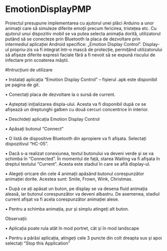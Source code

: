 # EmotionDisplayPMP

  Proiectul presupune implementarea cu ajutorul unei plăci Arduino a unor animații care să simuleze diferite emoții precum fericirea, tristețea etc. Cu ajutorul unui dispozitiv mobil se va putea selecta animația dorită, utilizatorul putând să se conecteze prin Bluetooth la placa de dezvoltare prin intermediul aplicației Android specifice: „Emotion Display Control”. 
  Display-ul propriu-zis va fi integrat într-o mască de protecție, permițând utilizatorului să afișeze diferite expresii faciale fără a fi nevoit să se expună riscului de infectare prin scoaterea măștii.

#Intrucțiuni de utilizare

•	Instalați aplicația “Emotion Display Control” – fișierul .apk este disponibil pe pagina de git.

•	Conectați placa de dezvoltare la o sursă de current.

•	Așteptați inițializarea displa-ului. Acesta va fi disponibil după ce se afișează un dreptunghi galben cu două cercuri concentrice în interior.

•	Deschideți aplicația Emotion Display Control

•	Apăsați butonul “Connect”

•	O listă de dispositive Bluetooth din apropiere va fi afișata. 
Selectați dispozitivul “HC-05”.


•	Dacă s-a realizat conexiunea, textul butonului va deveni verde și se va schimba în “Connected”. În momentul de față, starea Waiting va fi afișata în dreptul textului “Current”. Acesta este stadiul în care se află display-ul.

•	Alegeți oricare din cele 4 animații apăsând butonul corespunzător animației dorite. Acestea sunt: Smile, Frown, Wink, Christmas.


•	După ce ați apăsat un buton, pe display se va desena fluid animația aleasă, iar butonul corespunzător va deveni albastru. De asemenea, stadiul current afișat va fi acela corespunzător animației alese.

•	Pentru a schimba animația, pur și simplu atingeți alt buton.

Observații:

•	Aplicația poate rula atât în mod portret, cât și în mod landscape

•	Pentru a părăsi aplicația, atingeți cele 3 puncte din colt dreapta sus și apoi selectați “Stop this Application”
